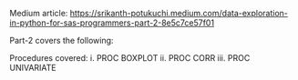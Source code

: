Medium article: https://srikanth-potukuchi.medium.com/data-exploration-in-python-for-sas-programmers-part-2-8e5c7ce57f01 

Part-2 covers the following:

Procedures covered: i. PROC BOXPLOT ii. PROC CORR iii. PROC UNIVARIATE
